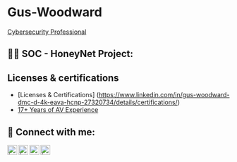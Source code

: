 # Gus-Woodward 

<a href="https://www.linkedin.com/in/gus-woodward-dmc-d-4k-eava-hcnp-27320734/">Cybersecurity Professional</a>
 <br/>
<h2>👨‍💻 SOC - HoneyNet Project:</h2>

 

<h2>Licenses & certifications</h2>

- [Licenses & Certifications] (https://www.linkedin.com/in/gus-woodward-dmc-d-4k-eava-hcnp-27320734/details/certifications/)
- [17+ Years of AV Experience](https://www.avispl.com)
 
  

<h2> 🤳 Connect with me:</h2>

[<img align="left" alt=" | YouTube" width="22px" src="https://cdn.jsdelivr.net/npm/simple-icons@v3/icons/youtube.svg" />][youtube]
[<img align="left" alt=" | Twitter" width="22px" src="https://cdn.jsdelivr.net/npm/simple-icons@v3/icons/twitter.svg" />][twitter]
[<img align="left" alt="GusWoodward | LinkedIn" width="22px" src="https://cdn.jsdelivr.net/npm/simple-icons@v3/icons/linkedin.svg" />][linkedin]
[<img align="left" alt=" | Instagram" width="22px" src="https://cdn.jsdelivr.net/npm/simple-icons@v3/icons/instagram.svg" />][instagram]

[twitter]: https://twitter.com
[youtube]: https://www.youtube.com
[instagram]: https://www.instagram.com
[linkedin]: https://www.linkedin.com/in/gus-woodward-dmc-d-4k-eava-hcnp-27320734/

<!--
 
